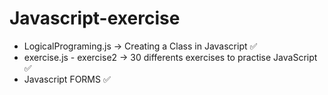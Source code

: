 # Javascript-exercise

- LogicalPrograming.js -> Creating a Class in Javascript :white_check_mark:
- exercise.js - exercise2 -> 30 differents exercises to practise JavaScript :white_check_mark:
- Javascript FORMS :white_check_mark:
